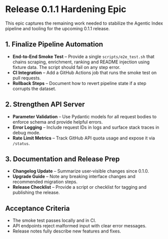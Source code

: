 # Release 0.1.1 Hardening Epic

This epic captures the remaining work needed to stabilize the Agentic Index pipeline and tooling for the upcoming 0.1.1 release.

## 1. Finalize Pipeline Automation
- **End‑to‑End Smoke Test** – Provide a single `scripts/e2e_test.sh` that chains scraping, enrichment, ranking and README injection using fixture data. The script should fail on any step error.
- **CI Integration** – Add a GitHub Actions job that runs the smoke test on pull requests.
- **Rollback Steps** – Document how to revert pipeline state if a step corrupts the dataset.

## 2. Strengthen API Server
- **Parameter Validation** – Use Pydantic models for all request bodies to enforce schema and provide helpful errors.
- **Error Logging** – Include request IDs in logs and surface stack traces in debug mode.
- **Rate Limit Metrics** – Track GitHub API quota usage and expose it via `/status`.

## 3. Documentation and Release Prep
- **Changelog Update** – Summarize user‑visible changes since 0.1.0.
- **Upgrade Guide** – Note any breaking interface changes and recommended migration steps.
- **Release Checklist** – Provide a script or checklist for tagging and publishing the release.

## Acceptance Criteria
- The smoke test passes locally and in CI.
- API endpoints reject malformed input with clear error messages.
- Release notes fully describe new features and fixes.
